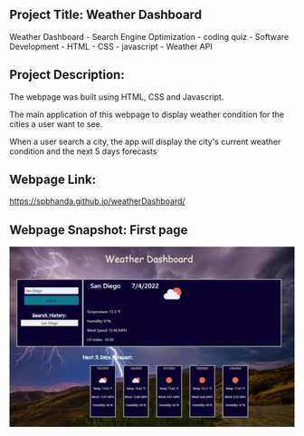 ## Project Title: Weather Dashboard

Weather Dashboard - Search Engine Optimization - coding quiz - Software Development - HTML - CSS - javascript - Weather API

## Project Description:

The webpage was built using HTML, CSS and Javascript.

The main application of this webpage to display weather condition for the cities a user want to see. 

When a user search a city, the app will display the city's current weather condition and the next 5 days forecasts



## Webpage Link:

 https://spbhanda.github.io/weatherDashboard/

## Webpage Snapshot: First page

![](https://github.com/spbhanda/weatherDashboard/blob/main/assets/images/WebPage_image.JPG)

